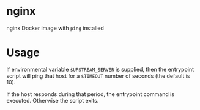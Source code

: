 # nginx
nginx Docker image with `ping` installed

# Usage

If environmental variable `$UPSTREAM_SERVER` is supplied, then the entrypoint script will ping that host for a `$TIMEOUT` number of seconds (the default is 10).

If the host responds during that period, the entrypoint command is executed. Otherwise the script exits.